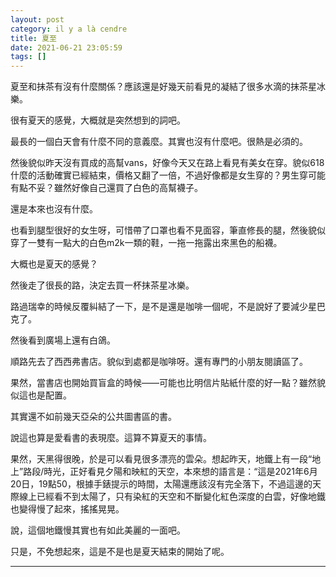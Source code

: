 ```yaml
---
layout: post
category: il y a là cendre
title: 夏至
date: 2021-06-21 23:05:59
tags: []
---
```


夏至和抹茶有沒有什麼關係？應該還是好幾天前看見的凝結了很多水滴的抹茶星冰樂。

很有夏天的感覺，大概就是突然想到的詞吧。

最長的一個白天會有什麼不同的意義麼。其實也沒有什麼吧。很熱是必須的。

然後貌似昨天沒有買成的高幫vans，好像今天又在路上看見有美女在穿。貌似618什麼的活動確實已經結束，價格又翻了一倍，不過好像都是女生穿的？男生穿可能有點不妥？雖然好像自己還買了白色的高幫襪子。

還是本來也沒有什麼。

也看到腿型很好的女生呀，可惜帶了口罩也看不見面容，筆直修長的腿，然後貌似穿了一雙有一點大的白色m2k一類的鞋，一拖一拖露出來黑色的船襪。

大概也是夏天的感覺？

然後走了很長的路，決定去買一杯抹茶星冰樂。

路過瑞幸的時候反覆糾結了一下，是不是還是咖啡一個呢，不是說好了要減少星巴克了。

然後看到廣場上還有白鴿。

順路先去了西西弗書店。貌似到處都是咖啡呀。還有專門的小朋友閱讀區了。

果然，當書店也開始買盲盒的時候——可能也比明信片貼紙什麼的好一點？雖然貌似這也是配置。

其實還不如前幾天亞朵的公共圖書區的書。

說這也算是愛看書的表現麼。這算不算夏天的事情。

果然，天黑得很晚，於是可以看見很多漂亮的雲朵。想起昨天，地鐵上有一段“地上”路段/時光，正好看見夕陽和映紅的天空，本來想的語言是：“這是2021年6月20日，19點50，根據手錶提示的時間，太陽還應該沒有完全落下，不過這邊的天際線上已經看不到太陽了，只有染紅的天空和不斷變化紅色深度的白雲，好像地鐵也變得慢了起來，搖搖晃晃。

說，這個地鐵慢其實也有如此美麗的一面吧。

只是，不免想起來，這是不是也是夏天結束的開始了呢。


------





